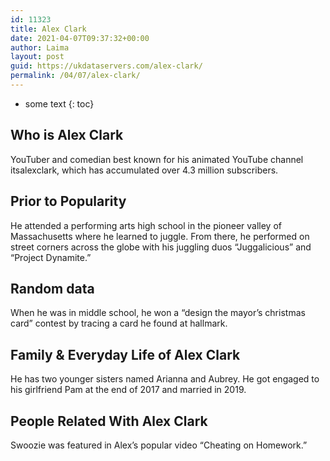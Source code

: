 ```yaml
---
id: 11323
title: Alex Clark
date: 2021-04-07T09:37:32+00:00
author: Laima
layout: post
guid: https://ukdataservers.com/alex-clark/
permalink: /04/07/alex-clark/
---
```


* some text
{: toc}


## Who is Alex Clark
                  
                  
                  
YouTuber and comedian best known for his animated YouTube channel itsalexclark, which has accumulated over 4.3 million subscribers. 
                  
              
            
              
            
                
                
                
## Prior to Popularity
                  
                  
                  
He attended a performing arts high school in the pioneer valley of Massachusetts where he learned to juggle. From there, he performed on street corners across the globe with his juggling duos &#8220;Juggalicious&#8221; and &#8220;Project Dynamite.&#8221; 
                  
              
            
              
            
                
                
                
## Random data
                  
                  
                  
When he was in middle school, he won a &#8220;design the mayor&#8217;s christmas card&#8221; contest by tracing a card he found at hallmark. 
                  
              
            
              
            
                
                
                
## Family & Everyday Life of Alex Clark
                  
                  
                  
He has two younger sisters named Arianna and Aubrey. He got engaged to his girlfriend Pam at the end of 2017 and married in 2019.
                  
              
            
              
            
                
                
                
## People Related With Alex Clark
                  
                  
                  
Swoozie was featured in Alex&#8217;s popular video &#8220;Cheating on Homework.&#8221; 
                  
              
            
              
            
                
              
            
              
              
            
            
              
            
          
          
          